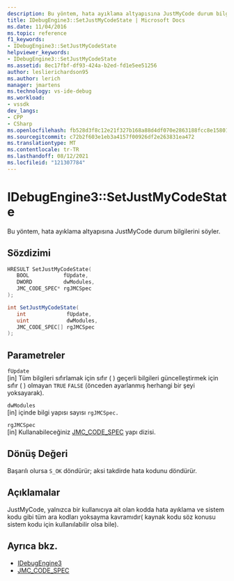 ```yaml
---
description: Bu yöntem, hata ayıklama altyapısına JustMyCode durum bilgilerini söyler.
title: IDebugEngine3::SetJustMyCodeState | Microsoft Docs
ms.date: 11/04/2016
ms.topic: reference
f1_keywords:
- IDebugEngine3::SetJustMyCodeState
helpviewer_keywords:
- IDebugEngine3::SetJustMyCodeState
ms.assetid: 8ec17fbf-df93-424a-b2ed-fd1e5ee51256
author: leslierichardson95
ms.author: lerich
manager: jmartens
ms.technology: vs-ide-debug
ms.workload:
- vssdk
dev_langs:
- CPP
- CSharp
ms.openlocfilehash: fb528d3f8c12e21f327b168a88d4df070e2863188fcc8e1580135db9685c1ca4
ms.sourcegitcommit: c72b2f603e1eb3a4157f00926df2e263831ea472
ms.translationtype: MT
ms.contentlocale: tr-TR
ms.lasthandoff: 08/12/2021
ms.locfileid: "121307784"
---
```

# <a name="idebugengine3setjustmycodestate"></a>IDebugEngine3::SetJustMyCodeState
Bu yöntem, hata ayıklama altyapısına JustMyCode durum bilgilerini söyler.

## <a name="syntax"></a>Sözdizimi

```cpp
HRESULT SetJustMyCodeState(
   BOOL           fUpdate,
   DWORD          dwModules,
   JMC_CODE_SPEC* rgJMCSpec
);
```

```csharp
int SetJustMyCodeState(
   int             fUpdate,
   uint            dwModules,
   JMC_CODE_SPEC[] rgJMCSpec
);
```

## <a name="parameters"></a>Parametreler
`fUpdate`\
[in] Tüm bilgileri sıfırlamak için sıfır ( ) geçerli bilgileri güncelleştirmek için sıfır ( ) olmayan `TRUE` `FALSE` (önceden ayarlanmış herhangi bir şeyi yoksayarak).

`dwModules`\
[in] içinde bilgi yapısı sayısı `rgJMCSpec.`

`rgJMCSpec`\
[in] Kullanabileceğiniz [JMC_CODE_SPEC](../../../extensibility/debugger/reference/jmc-code-spec.md) yapı dizisi.

## <a name="return-value"></a>Dönüş Değeri
 Başarılı olursa `S_OK` döndürür; aksi takdirde hata kodunu döndürür.

## <a name="remarks"></a>Açıklamalar
 JustMyCode, yalnızca bir kullanıcıya ait olan kodda hata ayıklama ve sistem kodu gibi tüm ara kodları yoksayma kavramıdır( kaynak kodu söz konusu sistem kodu için kullanılabilir olsa bile).

## <a name="see-also"></a>Ayrıca bkz.
- [IDebugEngine3](../../../extensibility/debugger/reference/idebugengine3.md)
- [JMC_CODE_SPEC](../../../extensibility/debugger/reference/jmc-code-spec.md)
